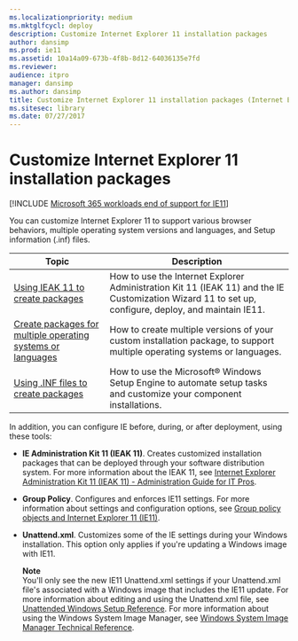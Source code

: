 ```yaml
---
ms.localizationpriority: medium
ms.mktglfcycl: deploy
description: Customize Internet Explorer 11 installation packages
author: dansimp
ms.prod: ie11
ms.assetid: 10a14a09-673b-4f8b-8d12-64036135e7fd
ms.reviewer: 
audience: itpro
manager: dansimp
ms.author: dansimp
title: Customize Internet Explorer 11 installation packages (Internet Explorer 11 for IT Pros)
ms.sitesec: library
ms.date: 07/27/2017
---
```



# Customize Internet Explorer 11 installation packages

[!INCLUDE [Microsoft 365 workloads end of support for IE11](../includes/microsoft-365-ie-end-of-support.md)]

You can customize Internet Explorer 11 to support various browser behaviors, multiple operating system versions and languages, and Setup information (.inf) files.

|Topic                                                                   |Description                                         |
|------------------------------------------------------------------------|----------------------------------------------------|
|[Using IEAK 11 to create packages](using-ieak11-to-create-install-packages.md) |How to use the Internet Explorer Administration Kit 11 (IEAK 11) and the IE Customization Wizard 11 to set up, configure, deploy, and maintain IE11. |
|[Create packages for multiple operating systems or languages](create-install-packages-for-multiple-operating-systems-or-languages.md) |How to create multiple versions of your custom installation package, to support multiple operating systems or languages. |
|[Using .INF files to create packages](using-inf-files-to-create-install-packages.md) |How to use the Microsoft® Windows Setup Engine to automate setup tasks and customize your component installations. |



In addition, you can configure IE before, during, or after deployment, using these tools:

-   **IE Administration Kit 11 (IEAK 11)**. Creates customized installation packages that can be deployed through your software distribution system. For more information about the IEAK 11, see [Internet Explorer Administration Kit 11 (IEAK 11) - Administration Guide for IT Pros](../ie11-ieak/index.md).

-   **Group Policy**. Configures and enforces IE11 settings. For more information about settings and configuration options, see [Group policy objects and Internet Explorer 11 (IE11)](group-policy-objects-and-ie11.md).

-   **Unattend.xml**. Customizes some of the IE settings during your Windows installation. This option only applies if you're updating a Windows image with IE11.<p>**Note**<br>
You'll only see the new IE11 Unattend.xml settings if your Unattend.xml file's associated with a Windows image that includes the IE11 update. For more information about editing and using the Unattend.xml file, see [Unattended Windows Setup Reference](https://go.microsoft.com/fwlink/p/?LinkId=276788). For more information about using the Windows System Image Manager, see [Windows System Image Manager Technical Reference](https://go.microsoft.com/fwlink/p/?LinkId=276789).

     

 

 



